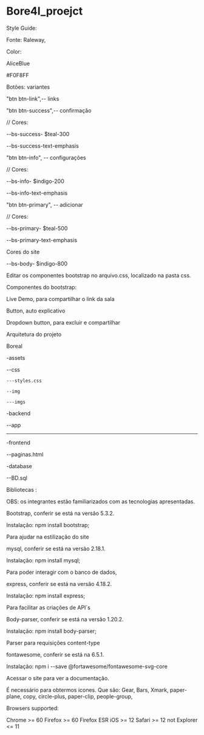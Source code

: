 # Bore4l_proejct

Style Guide: 

Fonte: Raleway, 

 
Color:  

AliceBlue 

#F0F8FF 

 

Botões:     variantes 

"btn btn-link",-- links 

 

"btn btn-success",-- confirmação 

// Cores: 

--bs-success- $teal-300 

--bs-success-text-emphasis  

 

"btn btn-info", -- configurações 

// Cores: 

--bs-info- $indigo-200 

--bs-info-text-emphasis 

 

"btn btn-primary", -- adicionar 

// Cores:  

--bs-primary- $teal-500 

--bs-primary-text-emphasis 

 

Cores do site 

--bs-body- $indigo-800 

 

Editar os componentes bootstrap no arquivo.css, localizado na pasta css. 

 

 

Componentes do bootstrap:  

Live Demo, para compartilhar o link da sala 

Button, auto explicativo 

Dropdown button, para excluir e compartilhar 

 

 

Arquitetura do projeto 

 

Boreal 

-assets 

  --css 

    ---styles.css 

    --img 

    ---imgs 

-backend 

 --app 

 --- 

-frontend 

 --paginas.html 

-database 

  --BD.sql 

 

 

Bibliotecas : 

OBS: os integrantes estão familiarizados com as tecnologias apresentadas. 

 

Bootstrap, conferir se está na versão 5.3.2. 

Instalação: npm install bootstrap; 

Para ajudar na estilização do site 

 

mysql, conferir se está na versão 2.18.1. 

Instalação: npm install mysql; 

Para poder interagir com o banco de dados,  

 

express, conferir se está na versão 4.18.2. 

Instalação: npm install express; 

Para facilitar as criações de API´s 

 

Body-parser, conferir se está na versão 1.20.2. 

Instalação: npm install body-parser; 

Parser para requisições content-type 

 

fontawesome, conferir se está na 6.5.1. 

Instalação: npm i --save @fortawesome/fontawesome-svg-core 

Acessar o site para ver a documentação.  

É necessário para obtermos icones. Que são: Gear, Bars, Xmark, paper-plane, copy, circle-plus, paper-clip, people-group,  

 

Browsers supported:  

Chrome >= 60 
Firefox >= 60 
Firefox ESR 
iOS >= 12 
Safari >= 12 
not Explorer <= 11 
